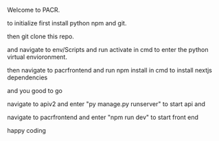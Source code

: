 Welcome to PACR. 

to initialize first install python npm and git. 

then git clone this repo.

and navigate to env/Scripts and run activate in cmd to enter the python virtual envioronment.

then navigate to pacrfrontend and run npm install in cmd to install nextjs dependencies

and you good to go 

navigate to apiv2 and enter "py manage.py runserver" to start api and

navigate to pacrfrontend and enter "npm run dev" to start front end

happy coding
